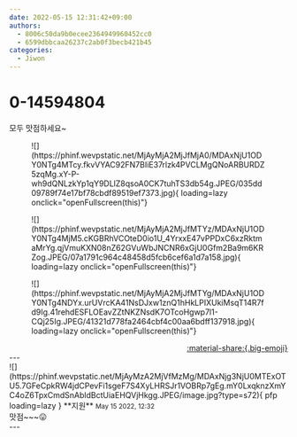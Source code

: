 ```yaml
---
date: 2022-05-15 12:31:42+09:00
authors:
  - 8006c50da9b0ecee2364949960452cc0
  - 6599dbbcaa26237c2ab0f3becb421b45
categories:
  - Jiwon
---
```


# 0-14594804

<div class="post-container" markdown="1">
<div class="content-container md-sidebar__scrollwrap" markdown="1">

모두 맛점하세요~
<figure markdown="1">
![](https://phinf.wevpstatic.net/MjAyMjA2MjJfMjA0/MDAxNjU1ODY0NTg4MTcy.fkvVYAC92FN7BIiE37rlzk4PVCLMgQNoARBURDZ5zqMg.xY-P-wh9dQNLzkYp1qY9DLlZ8qsoA0CK7tuhTS3db54g.JPEG/035dd09789f74e17bf78cbdf89519ef7373.jpg){ loading=lazy onclick="openFullscreen(this)"}
</figure>

<figure markdown="1">
![](https://phinf.wevpstatic.net/MjAyMjA2MjJfMTYz/MDAxNjU1ODY0NTg4MjM5.cKGBRhVCOteD0io1U_4YrxxE47vPPDxC6xzRktmaMrYg.qjVmuKXN08nZ62GVuWbJNCNR6xGjU0Gfm2Ba9m6KRZog.JPEG/07a1791c964c48458d5fcb6cef6a1d7a158.jpg){ loading=lazy onclick="openFullscreen(this)"}
</figure>

<figure markdown="1">
![](https://phinf.wevpstatic.net/MjAyMjA2MjJfMTYg/MDAxNjU1ODY0NTg4NDYx.urUVrcKA41NsDJxw1znQ1hHkLPIXUkiMsqT14R7fd9Ig.41rehdESFLOEavZZtNKZNsdK7OTcoHgwp7l1-CQj25Ig.JPEG/41321d778fa2464cbf4c00aa6bdff137918.jpg){ loading=lazy onclick="openFullscreen(this)"}
</figure>


</div>
</div>

<div style="text-align: right;" markdown="1">
<a href="https://weverse.io/fromis9/fanpost/0-14594804" style="text-align: right;">:material-share:{.big-emoji}</a>
</div>
---

<div class="comments-container md-sidebar__scrollwrap" markdown="1">
<div class="comment" markdown="1">
<div class='id-container' markdown="1">
![](https://phinf.wevpstatic.net/MjAyMzA2MjVfMzMg/MDAxNjg3NjU0MTExOTU5.7GFeCpkRW4jdCPevFi1sgeF7S4XyLHRSJr1VOBRp7gEg.mY0LxqknzXmYC4oZ6TpxCmdSnAbldBctUiaEHQVjHkgg.JPEG/image.jpg?type=s72){ pfp loading=lazy }
**<span class="artist">지원</span>** <small>May 15 2022, 12:32</small><br>
</div>
<div class='comment-body' markdown="1">
맛점~~~😛
</div>
</div>
</div>
---
